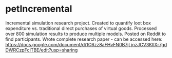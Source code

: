 # petIncremental
Incremental simulation research project. Created to quantify loot box expenditure vs. traditional direct purchases of virtual goods.
Processed over 800 simulation results to produce multiple models.
Posted on Reddit to find participants.
Wrote complete research paper - can be accessed here: https://docs.google.com/document/d/1C6zz8aFHvFN0B7jLjnzJCV3KIlXr7gdDWRCzpFcITBE/edit?usp=sharing
